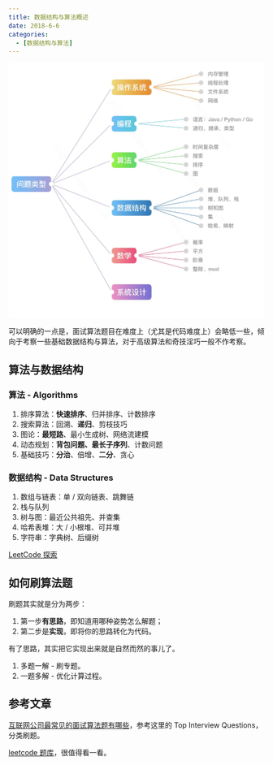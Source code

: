 ```yaml
---
title: 数据结构与算法概述
date: 2018-6-6
categories:
  - [数据结构与算法]
---
```


![面试常见问题](./imgs/面试常见问题.jpg)

可以明确的一点是，面试算法题目在难度上（尤其是代码难度上）会略低一些，倾向于考察一些基础数据结构与算法，对于高级算法和奇技淫巧一般不作考察。

## 算法与数据结构

### 算法 - Algorithms

1. 排序算法：**快速排序**、归并排序、计数排序
2. 搜索算法：回溯、**递归**、剪枝技巧
3. 图论：**最短路**、最小生成树、网络流建模
4. 动态规划：**背包问题、最长子序列**、计数问题
5. 基础技巧：**分治**、倍增、**二分**、贪心

### 数据结构 - Data Structures

1. 数组与链表：单 / 双向链表、跳舞链
2. 栈与队列
3. 树与图：最近公共祖先、并查集
4. 哈希表堆：大 / 小根堆、可并堆
5. 字符串：字典树、后缀树

[LeetCode 探索](https://leetcode-cn.com/explore/)

## 如何刷算法题

刷题其实就是分为两步：

1. 第一步**有思路**，即知道用哪种姿势怎么解题；
2. 第二步是**实现**，即将你的思路转化为代码。

有了思路，其实把它实现出来就是自然而然的事儿了。

1. 多题一解 - 刷专题。
2. 一题多解 - 优化计算过程。

## 参考文章

[互联网公司最常见的面试算法题有哪些](https://www.zhihu.com/question/24964987/answer/586425979)，参考这里的 Top Interview Questions，分类刷题。

[leetcode 题库](https://leetcode-cn.com/problemset/all/)，很值得看一看。
